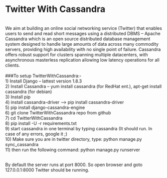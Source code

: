 # Twitter With Cassandra
<br/>
We aim at building an online social networking service (Twitter) that enables users to send and read short messages using a distributed DBMS – Apache Cassandra which is an open source distributed database management system designed to handle large amounts of data across many commodity servers, providing high availability with no single point of failure. Cassandra offers robust support for clusters spanning multiple datacenters, with asynchronous masterless replication allowing low latency operations for all clients.
<br/><br/>
###To setup TwitterWithCassandra:-
<br/>
1) Install Django – lattest version 1.8.3
<br/>
2) Install Cassandra – yum install cassandra (for RedHat ent.),
                       apt-get install cassandra (for debian)
<br/>
3) Install pip
<br/>
4) install cassandra-driver –> pip install cassandra-driver
<br/>
5) pip install django-cassandra-engine
<br/>
6) git clone TwitterWithCassandra repo from github
<br/>
7) cd TwitterWithCassandra
<br/>
8) pip install -U -r requirements.txt
<br/>
9) start cassandra in one terminal by typing cassandra
      (It should run. In case of any errors, google it ;)
<br/>
10) Make sure you are in twitter directory, type:
     python manage.py sync_cassandra
<br/>
11) then run the following command:
       python manage.py runserver
<br/><br/>

By default the server runs at port  8000. So open browser and goto 127.0.0.1:8000
Twitter should be running.
